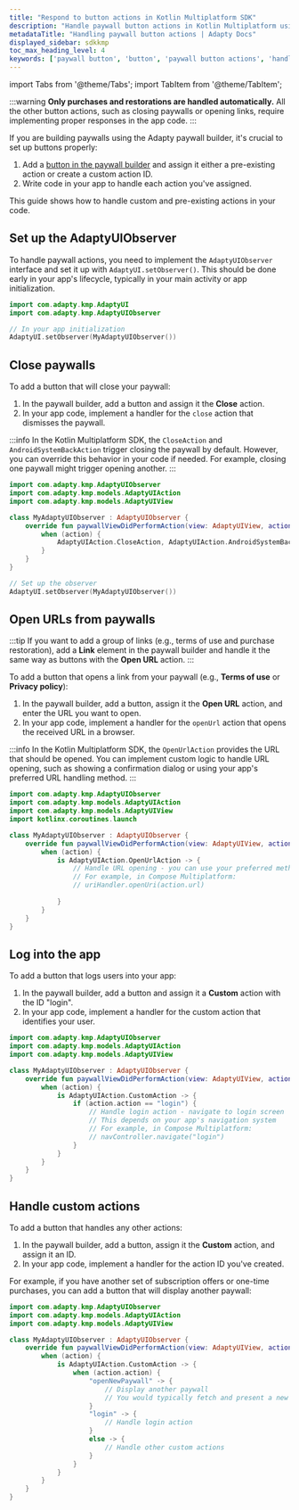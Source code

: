 ```yaml
---
title: "Respond to button actions in Kotlin Multiplatform SDK"
description: "Handle paywall button actions in Kotlin Multiplatform using Adapty for better app monetization."
metadataTitle: "Handling paywall button actions | Adapty Docs"
displayed_sidebar: sdkkmp
toc_max_heading_level: 4
keywords: ['paywall button', 'button', 'paywall button actions', 'handle actions']
---
```

import Tabs from '@theme/Tabs';
import TabItem from '@theme/TabItem';

:::warning
**Only purchases and restorations are handled automatically.** All the other button actions, such as closing paywalls or opening links, require implementing proper responses in the app code.
:::

If you are building paywalls using the Adapty paywall builder, it's crucial to set up buttons properly:

1. Add a [button in the paywall builder](paywall-buttons.md) and assign it either a pre-existing action or create a custom action ID.
2. Write code in your app to handle each action you've assigned.

This guide shows how to handle custom and pre-existing actions in your code.

## Set up the AdaptyUIObserver

To handle paywall actions, you need to implement the `AdaptyUIObserver` interface and set it up with `AdaptyUI.setObserver()`. This should be done early in your app's lifecycle, typically in your main activity or app initialization.

```kotlin
import com.adapty.kmp.AdaptyUI
import com.adapty.kmp.AdaptyUIObserver

// In your app initialization
AdaptyUI.setObserver(MyAdaptyUIObserver())
```

## Close paywalls

To add a button that will close your paywall:

1. In the paywall builder, add a button and assign it the **Close** action.
2. In your app code, implement a handler for the `close` action that dismisses the paywall.

:::info
In the Kotlin Multiplatform SDK, the `CloseAction` and `AndroidSystemBackAction` trigger closing the paywall by default. However, you can override this behavior in your code if needed. For example, closing one paywall might trigger opening another.
:::


```kotlin
import com.adapty.kmp.AdaptyUIObserver
import com.adapty.kmp.models.AdaptyUIAction
import com.adapty.kmp.models.AdaptyUIView

class MyAdaptyUIObserver : AdaptyUIObserver {
    override fun paywallViewDidPerformAction(view: AdaptyUIView, action: AdaptyUIAction) {
        when (action) {
            AdaptyUIAction.CloseAction, AdaptyUIAction.AndroidSystemBackAction -> view.dismiss()
        }
    }
}

// Set up the observer
AdaptyUI.setObserver(MyAdaptyUIObserver())
```

## Open URLs from paywalls

:::tip
If you want to add a group of links (e.g., terms of use and purchase restoration), add a **Link** element in the paywall builder and handle it the same way as buttons with the **Open URL** action.
:::

To add a button that opens a link from your paywall (e.g., **Terms of use** or **Privacy policy**):

1. In the paywall builder, add a button, assign it the **Open URL** action, and enter the URL you want to open.
2. In your app code, implement a handler for the `openUrl` action that opens the received URL in a browser.

:::info
In the Kotlin Multiplatform SDK, the `OpenUrlAction` provides the URL that should be opened. You can implement custom logic to handle URL opening, such as showing a confirmation dialog or using your app's preferred URL handling method.
:::


```kotlin
import com.adapty.kmp.AdaptyUIObserver
import com.adapty.kmp.models.AdaptyUIAction
import com.adapty.kmp.models.AdaptyUIView
import kotlinx.coroutines.launch

class MyAdaptyUIObserver : AdaptyUIObserver {
    override fun paywallViewDidPerformAction(view: AdaptyUIView, action: AdaptyUIAction) {
        when (action) {    
            is AdaptyUIAction.OpenUrlAction -> {
                // Handle URL opening - you can use your preferred method
                // For example, in Compose Multiplatform:
                // uriHandler.openUri(action.url)
                
            }
        }
    }
}
```

## Log into the app

To add a button that logs users into your app:

1. In the paywall builder, add a button and assign it a **Custom** action with the ID "login".
2. In your app code, implement a handler for the custom action that identifies your user.

```kotlin
import com.adapty.kmp.AdaptyUIObserver
import com.adapty.kmp.models.AdaptyUIAction
import com.adapty.kmp.models.AdaptyUIView

class MyAdaptyUIObserver : AdaptyUIObserver {
    override fun paywallViewDidPerformAction(view: AdaptyUIView, action: AdaptyUIAction) {
        when (action) {
            is AdaptyUIAction.CustomAction -> {
                if (action.action == "login") {
                    // Handle login action - navigate to login screen
                    // This depends on your app's navigation system
                    // For example, in Compose Multiplatform:
                    // navController.navigate("login")
                }
            }
        }
    }
}
```

## Handle custom actions

To add a button that handles any other actions:

1. In the paywall builder, add a button, assign it the **Custom** action, and assign it an ID.
2. In your app code, implement a handler for the action ID you've created.

For example, if you have another set of subscription offers or one-time purchases, you can add a button that will display another paywall:

```kotlin
import com.adapty.kmp.AdaptyUIObserver
import com.adapty.kmp.models.AdaptyUIAction
import com.adapty.kmp.models.AdaptyUIView

class MyAdaptyUIObserver : AdaptyUIObserver {
    override fun paywallViewDidPerformAction(view: AdaptyUIView, action: AdaptyUIAction) {
        when (action) {
            is AdaptyUIAction.CustomAction -> {
                when (action.action) {
                    "openNewPaywall" -> {
                        // Display another paywall
                        // You would typically fetch and present a new paywall here
                    }
                    "login" -> {
                        // Handle login action
                    }
                    else -> {
                        // Handle other custom actions
                    }
                }
            }
        }
    }
}
```
